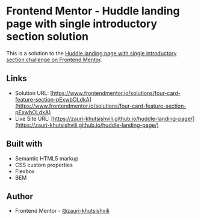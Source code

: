 # Frontend Mentor - Huddle landing page with single introductory section solution

This is a solution to the [Huddle landing page with single introductory section challenge on Frontend Mentor](https://www.frontendmentor.io/challenges/huddle-landing-page-with-a-single-introductory-section-B_2Wvxgi0).

## Links

- Solution URL: [https://www.frontendmentor.io/solutions/four-card-feature-section-pExwbOLdkA](https://www.frontendmentor.io/solutions/four-card-feature-section-pExwbOLdkA)
- Live Site URL: [https://zauri-khutsishvili.github.io/huddle-landing-page/](https://zauri-khutsishvili.github.io/huddle-landing-page/)

## Built with

- Semantic HTML5 markup
- CSS custom properties
- Flexbox
- BEM

## Author

- Frontend Mentor - [@zauri-khutsishvili](https://www.frontendmentor.io/profile/zauri-khutsishvili)